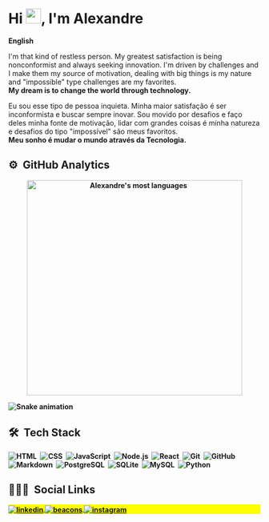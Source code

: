 <h1 align="left">Hi <img src="https://raw.githubusercontent.com/kaueMarques/kaueMarques/master/hi.gif" width="30px">, I'm Alexandre</h1>

**English**
<p> I'm that kind of restless person. My greatest satisfaction is being nonconformist and always seeking innovation.  I'm driven by challenges and I make them my source of motivation, dealing with big things is my nature and "impossible" type challenges are my favorites. <br>
 <strong> My dream is to change the world through technology. </strong>
</p>

<p> Eu sou esse tipo de pessoa inquieta. Minha maior satisfação é ser inconformista e buscar sempre inovar. Sou movido por desafios e faço deles minha fonte de motivação, lidar com grandes coisas é minha natureza e desafios do tipo "impossível" são meus favoritos. <br>
 <strong>Meu sonho é mudar o mundo através da Tecnologia.</strog>
</p>

## ⚙️ &nbsp;GitHub Analytics

<p align="center">
<img width="430em" src="https://github-readme-stats.vercel.app/api/top-langs/?username=upalx&layout=compact&theme=midnight-purple" alt="Alexandre's most languages"/>
</p>

 ![Snake animation](https://github.com/upalx/upalx/blob/output/github-contribution-grid-snake.svg)

## 🛠 &nbsp;Tech Stack

![HTML](https://img.shields.io/badge/-HTML-05122A?style=flat&logo=HTML5)&nbsp;
![CSS](https://img.shields.io/badge/-CSS-05122A?style=flat&logo=CSS3&logoColor=1572B6)&nbsp;
![JavaScript](https://img.shields.io/badge/-JavaScript-05122A?style=flat&logo=javascript)&nbsp;
![Node.js](https://img.shields.io/badge/-Node.js-05122A?style=flat&logo=node.js)&nbsp;
![React](https://img.shields.io/badge/-React-05122A?style=flat&logo=react)&nbsp;
![Git](https://img.shields.io/badge/-Git-05122A?style=flat&logo=git)&nbsp;
![GitHub](https://img.shields.io/badge/-GitHub-05122A?style=flat&logo=github)&nbsp;
![Markdown](https://img.shields.io/badge/-Markdown-05122A?style=flat&logo=markdown)&nbsp;
![PostgreSQL](https://img.shields.io/badge/-PostgreSQL-05122A?style=flat&logo=postgresql)&nbsp;
![SQLite](https://img.shields.io/badge/-SQLite-05122A?style=flat&logo=sqlite)&nbsp;
![MySQL](https://img.shields.io/badge/-MySQL-05122A?style=flat&logo=MySQL)&nbsp;
![Python](https://img.shields.io/badge/-Python-05122A?style=flat&logo=Python)&nbsp;

## 👨🏽‍🦲 &nbsp;Social Links

<p align="left" style="background:yellow">
<a href="https://linkedin.com/in/upalx" target="_blank">
  <img align="center" src="https://img.shields.io/badge/-Alexandre-05122A?style=flat&logo=linkedin" alt="linkedin"/>
</a>
 <a href="https://beacons.ai/alxinc" target="_blank">
 <img align="center" src="https://img.shields.io/badge/-Beacons-05122A?style=flat&logo=Beacons" alt="beacons"/>
</a>
<a href="https://instagram.com/alletunes" target="_blank">
 <img align="center" src="https://img.shields.io/badge/-Alexandre-05122A?style=flat&logo=instagram" alt="instagram"/>
</a>
</p>

<!---
AlexandreALX/AlexandreALX is a ✨ special ✨ repository because its `README.md` (this file) appears on your GitHub profile.
You can click the Preview link to take a look at your changes.
--->
